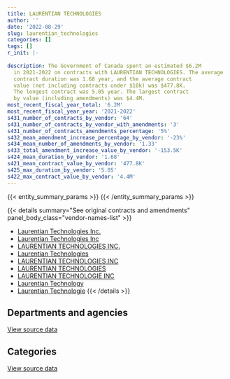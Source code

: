 ```yaml
---
title: LAURENTIAN TECHNOLOGIES
author: ''
date: '2022-08-29'
slug: laurentian_technologies
categories: []
tags: []
r_init: |-
  
description: The Government of Canada spent an estimated $6.2M
  in 2021-2022 on contracts with LAURENTIAN TECHNOLOGIES. The average
  contract duration was 1.68 year, and the average contract
  value (not including contracts under $10k) was $477.8K.
  The longest contract was 5.05 year. The largest contract
  by value (including amendments) was $4.4M.
most_recent_fiscal_year_total: '6.2M'
most_recent_fiscal_year_year: '2021-2022'
s431_number_of_contracts_by_vendor: '64'
s431_number_of_contracts_by_vendor_with_amendments: '3'
s431_number_of_contracts_amendments_percentage: '5%'
s432_mean_amendment_increase_percentage_by_vendor: '-23%'
s434_mean_number_of_amendments_by_vendor: '1.33'
s433_total_amendment_increase_value_by_vendor: '-153.5K'
s424_mean_duration_by_vendor: '1.68'
s421_mean_contract_value_by_vendor: '477.8K'
s425_max_duration_by_vendor: '5.05'
s422_max_contract_value_by_vendor: '4.4M'
---
```


<script src="/rmarkdown-libs/htmlwidgets/htmlwidgets.js"></script>
<link href="/rmarkdown-libs/datatables-css/datatables-crosstalk.css" rel="stylesheet" />
<script src="/rmarkdown-libs/datatables-binding/datatables.js"></script>
<script src="/rmarkdown-libs/jquery/jquery-3.6.0.min.js"></script>
<link href="/rmarkdown-libs/dt-core-bootstrap/css/dataTables.bootstrap.min.css" rel="stylesheet" />
<link href="/rmarkdown-libs/dt-core-bootstrap/css/dataTables.bootstrap.extra.css" rel="stylesheet" />
<script src="/rmarkdown-libs/dt-core-bootstrap/js/jquery.dataTables.min.js"></script>
<script src="/rmarkdown-libs/dt-core-bootstrap/js/dataTables.bootstrap.min.js"></script>
<link href="/rmarkdown-libs/crosstalk/css/crosstalk.min.css" rel="stylesheet" />
<script src="/rmarkdown-libs/crosstalk/js/crosstalk.min.js"></script>
<script src="/rmarkdown-libs/htmlwidgets/htmlwidgets.js"></script>
<link href="/rmarkdown-libs/datatables-css/datatables-crosstalk.css" rel="stylesheet" />
<script src="/rmarkdown-libs/datatables-binding/datatables.js"></script>
<script src="/rmarkdown-libs/jquery/jquery-3.6.0.min.js"></script>
<link href="/rmarkdown-libs/dt-core-bootstrap/css/dataTables.bootstrap.min.css" rel="stylesheet" />
<link href="/rmarkdown-libs/dt-core-bootstrap/css/dataTables.bootstrap.extra.css" rel="stylesheet" />
<script src="/rmarkdown-libs/dt-core-bootstrap/js/jquery.dataTables.min.js"></script>
<script src="/rmarkdown-libs/dt-core-bootstrap/js/dataTables.bootstrap.min.js"></script>
<link href="/rmarkdown-libs/crosstalk/css/crosstalk.min.css" rel="stylesheet" />
<script src="/rmarkdown-libs/crosstalk/js/crosstalk.min.js"></script>

{{< entity_summary_params >}}
{{< /entity_summary_params >}}

{{< details summary="See original contracts and amendments" panel_body_class="vendor-names-list" >}}
- [Laurentian Technologies Inc.](https://search.open.canada.ca/en/ct/?sort=contract_value_f%20desc&page=1&search_text=%22Laurentian%20Technologies%20Inc.%22)
- [Laurentian Technologies Inc](https://search.open.canada.ca/en/ct/?sort=contract_value_f%20desc&page=1&search_text=%22Laurentian%20Technologies%20Inc%22)
- [LAURENTIAN TECHNOLOGIES INC.](https://search.open.canada.ca/en/ct/?sort=contract_value_f%20desc&page=1&search_text=%22LAURENTIAN%20TECHNOLOGIES%20INC.%22)
- [Laurentian Technologies](https://search.open.canada.ca/en/ct/?sort=contract_value_f%20desc&page=1&search_text=%22Laurentian%20Technologies%22)
- [LAURENTIAN TECHNOLOGIES INC](https://search.open.canada.ca/en/ct/?sort=contract_value_f%20desc&page=1&search_text=%22LAURENTIAN%20TECHNOLOGIES%20INC%22)
- [LAURENTIAN TECHNOLOGIES](https://search.open.canada.ca/en/ct/?sort=contract_value_f%20desc&page=1&search_text=%22LAURENTIAN%20TECHNOLOGIES%22)
- [LAURENTIAN TECHNOLOGIE INC](https://search.open.canada.ca/en/ct/?sort=contract_value_f%20desc&page=1&search_text=%22LAURENTIAN%20TECHNOLOGIE%20INC%22)
- [Laurentian Technology](https://search.open.canada.ca/en/ct/?sort=contract_value_f%20desc&page=1&search_text=%22Laurentian%20Technology%22)
- [Laurentian Technologie](https://search.open.canada.ca/en/ct/?sort=contract_value_f%20desc&page=1&search_text=%22Laurentian%20Technologie%22)
{{< /details >}}

## Departments and agencies

<div id="htmlwidget-1" style="width:100%;height:auto;" class="datatables html-widget"></div>
<script type="application/json" data-for="htmlwidget-1">{"x":{"style":"bootstrap","filter":"none","vertical":false,"data":[["<a href=\"/departments/chrc-ccdp/\">Canadian Human Rights Commission<\/a>","<a href=\"/departments/dfo-mpo/\">Fisheries and Oceans Canada<\/a>","<a href=\"/departments/dnd-mdn/\">National Defence<\/a>","<a href=\"/departments/ec/\">Environment and Climate Change Canada<\/a>","<a href=\"/departments/esdc-edsc/\">Employment and Social Development Canada<\/a>","<a href=\"/departments/rcmp-grc/\">Royal Canadian Mounted Police<\/a>","<a href=\"/departments/ssc-spc/\">Shared Services Canada<\/a>"],[14011.21,null,4702138.11,null,null,null,932771.33],[null,null,1361585.88,73972.97,null,null,1709928.28],[null,42504.95,7570804.51,46761.1,94460.23,365068.42,2457292.19],[null,null,3532382.48,81862.62,null,null,2588759.9]],"container":"<table class=\"table table-striped table-hover row-border order-column display\">\n  <thead>\n    <tr>\n      <th>Department<\/th>\n      <th>2018-2019<\/th>\n      <th>2019-2020<\/th>\n      <th>2020-2021<\/th>\n      <th>2021-2022<\/th>\n    <\/tr>\n  <\/thead>\n<\/table>","options":{"order":[[4,"desc"]],"pageLength":10,"autoWidth":true,"columnDefs":[{"targets":1,"render":"function(data, type, row, meta) {\n    return type !== 'display' ? data : DTWidget.formatCurrency(data, \"$\", 2, 3, \",\", \".\", true, null);\n  }"},{"targets":2,"render":"function(data, type, row, meta) {\n    return type !== 'display' ? data : DTWidget.formatCurrency(data, \"$\", 2, 3, \",\", \".\", true, null);\n  }"},{"targets":3,"render":"function(data, type, row, meta) {\n    return type !== 'display' ? data : DTWidget.formatCurrency(data, \"$\", 2, 3, \",\", \".\", true, null);\n  }"},{"targets":4,"render":"function(data, type, row, meta) {\n    return type !== 'display' ? data : DTWidget.formatCurrency(data, \"$\", 2, 3, \",\", \".\", true, null);\n  }"},{"width":"16%","targets":[1,2,3,4]},{"className":"dt-right","targets":[1,2,3,4]}],"orderClasses":false}},"evals":["options.columnDefs.0.render","options.columnDefs.1.render","options.columnDefs.2.render","options.columnDefs.3.render"],"jsHooks":[]}</script>
<p class="text-right">
<a href="https://github.com/GoC-Spending/contracts-data/tree/main/data/out/vendors/laurentian_technologies/summary_by_fiscal_year_by_department.csv" class="source-data-link btn btn-link">View source data</a>
</p>

## Categories

<div id="htmlwidget-2" style="width:100%;height:auto;" class="datatables html-widget"></div>
<script type="application/json" data-for="htmlwidget-2">{"x":{"style":"bootstrap","filter":"none","vertical":false,"data":[["<a href=\"/categories/defence/\">Defence<\/a>","<a href=\"/categories/information_technology/\">Information technology<\/a>","<a href=\"/categories/human_capital/\">Human capital<\/a>"],[4702138.11,946782.54,null],[1361585.88,1783901.25,null],[7570804.51,3006086.89,null],[3532382.48,2668983.48,1639.04]],"container":"<table class=\"table table-striped table-hover row-border order-column display\">\n  <thead>\n    <tr>\n      <th>Category<\/th>\n      <th>2018-2019<\/th>\n      <th>2019-2020<\/th>\n      <th>2020-2021<\/th>\n      <th>2021-2022<\/th>\n    <\/tr>\n  <\/thead>\n<\/table>","options":{"order":[[4,"desc"]],"dom":"t","pageLength":30,"autoWidth":true,"columnDefs":[{"targets":1,"render":"function(data, type, row, meta) {\n    return type !== 'display' ? data : DTWidget.formatCurrency(data, \"$\", 2, 3, \",\", \".\", true, null);\n  }"},{"targets":2,"render":"function(data, type, row, meta) {\n    return type !== 'display' ? data : DTWidget.formatCurrency(data, \"$\", 2, 3, \",\", \".\", true, null);\n  }"},{"targets":3,"render":"function(data, type, row, meta) {\n    return type !== 'display' ? data : DTWidget.formatCurrency(data, \"$\", 2, 3, \",\", \".\", true, null);\n  }"},{"targets":4,"render":"function(data, type, row, meta) {\n    return type !== 'display' ? data : DTWidget.formatCurrency(data, \"$\", 2, 3, \",\", \".\", true, null);\n  }"},{"width":"16%","targets":[1,2,3,4]},{"className":"dt-right","targets":[1,2,3,4]}],"orderClasses":false,"lengthMenu":[10,25,30,50,100]}},"evals":["options.columnDefs.0.render","options.columnDefs.1.render","options.columnDefs.2.render","options.columnDefs.3.render"],"jsHooks":[]}</script>
<p class="text-right">
<a href="https://github.com/GoC-Spending/contracts-data/tree/main/data/out/vendors/laurentian_technologies/summary_by_fiscal_year_by_category.csv" class="source-data-link btn btn-link">View source data</a>
</p>

